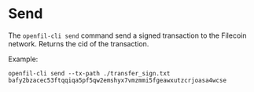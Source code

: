 # Send

The `openfil-cli send` command send a signed transaction to the Filecoin network. Returns the cid of the transaction.

Example:

```
openfil-cli send --tx-path ./transfer_sign.txt
bafy2bzacec53ftqqiqa5pf5qw2emshyx7vmzmmi5fgeawxutzcrjoasa4wcse
```
